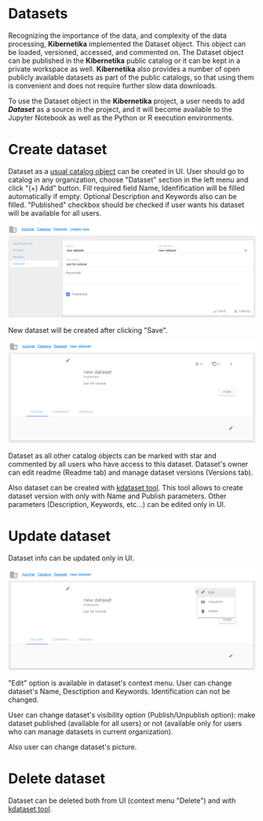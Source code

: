 # Datasets

Recognizing the importance of the data, and complexity of the data processing, **Kibernetika** implemented the Dataset object. This object can be loaded, versioned, accessed, and commented on. The Dataset object can be published in the **Kibernetika** public catalog or it can be kept in a private workspace as well. **Kibernetika** also provides a number of open publicly available datasets as part of the public catalogs, so that using them is convenient and does not require further slow data downloads.

To use the Dataset object in the **Kibernetika** project, a user needs to add ***Dataset*** as a source in the project, and it will become available to the Jupyter Notebook as well as the Python or R execution environments.

# Create dataset

Dataset as a [usual catalog object](../catalog/catalog.md#datasets) can be created in UI. User should go to catalog in any organization, choose "Dataset" section in the left menu and click "(+) Add" button. Fill required field Name, Idenfification will be filled automatically if empty. Optional Description and Keywords also can be filled. "Published" checkbox should be checked if user wants his dataset will be available for all users.

![](../img/datasets-work-with/img1.png)

New dataset will be created after clicking "Save".

![](../img/datasets-work-with/img2.png)

Dataset as all other catalog objects can be marked with star and commented by all users who have access to this dataset.
Dataset's owner can edit readme (Readme tab) and manage dataset versions (Versions tab).

Also dataset can be created with [kdataset tool](../tools/kdataset.md). This tool allows to create dataset version with only with Name and Publish parameters. Other parameters (Description, Keywords, etc...) can be edited only in UI.

# Update dataset

Dataset info can be updated only in UI.

![](../img/datasets-work-with/img3.png)

"Edit" option is available in dataset's context menu. User can change dataset's Name, Desctiption and Keywords. Identification can not be changed.

User can change dataset's visibility option (Publish/Unpublish option): make dataset published (available for all users) or not (available only for users who can manage datasets in current organization).

Also user can change dataset's picture.

# Delete dataset

Dataset can be deleted both from UI (context menu "Delete") and with [kdataset tool](../tools/kdataset.md).
